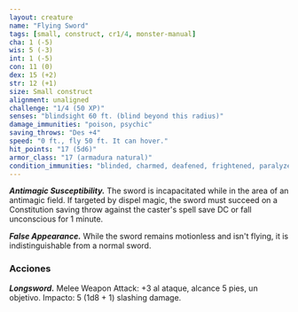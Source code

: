 ```yaml
---
layout: creature
name: "Flying Sword"
tags: [small, construct, cr1/4, monster-manual]
cha: 1 (-5)
wis: 5 (-3)
int: 1 (-5)
con: 11 (0)
dex: 15 (+2)
str: 12 (+1)
size: Small construct
alignment: unaligned
challenge: "1/4 (50 XP)"
senses: "blindsight 60 ft. (blind beyond this radius)"
damage_immunities: "poison, psychic"
saving_throws: "Des +4"
speed: "0 ft., fly 50 ft. It can hover."
hit_points: "17 (5d6)"
armor_class: "17 (armadura natural)"
condition_immunities: "blinded, charmed, deafened, frightened, paralyzed, petrified, poisoned"
---
```


***Antimagic Susceptibility.*** The sword is incapacitated while in the area of an antimagic field. If targeted by dispel magic, the sword must succeed on a Constitution saving throw against the caster's spell save DC or fall unconscious for 1 minute.

***False Appearance.*** While the sword remains motionless and isn't flying, it is indistinguishable from a normal sword.

### Acciones

***Longsword.*** Melee Weapon Attack: +3 al ataque, alcance 5 pies, un objetivo. Impacto: 5 (1d8 + 1) slashing damage.